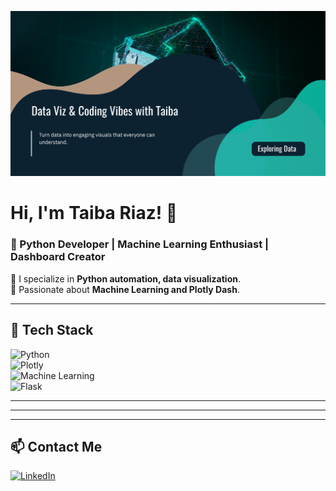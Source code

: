 ![Banner](https://raw.githubusercontent.com/TAIBA-RIAZ/TAIBA-RIAZ/main/banner.png)


# Hi, I'm Taiba Riaz! 👋  
### 🔹 Python Developer | Machine Learning Enthusiast | Dashboard Creator  

🔹 I specialize in **Python automation, data visualization**.  
🔹 Passionate about **Machine Learning and Plotly Dash**.  
 

---

## 📌 **Tech Stack**  
![Python](https://img.shields.io/badge/Python-3.9-blue?style=for-the-badge&logo=python)  
![Plotly](https://img.shields.io/badge/Plotly-Dash-orange?style=for-the-badge&logo=plotly)  
![Machine Learning](https://img.shields.io/badge/Machine%20Learning-Scikit--Learn-yellow?style=for-the-badge&logo=scikit-learn)  
![Flask](https://img.shields.io/badge/Flask-Web%20App-black?style=for-the-badge&logo=flask)  

---

---


---

## 📫 **Contact Me**  
[![LinkedIn](https://img.shields.io/badge/LinkedIn-Profile-blue?style=for-the-badge&logo=linkedin)](https://www.linkedin.com/in/taiba-riaz-89b549269/)
 
